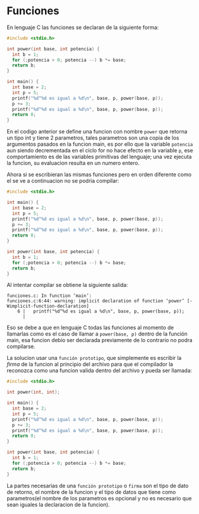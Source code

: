 # Funciones

En lenguaje C las funciones se declaran de la siguiente forma:

```c
#include <stdio.h>

int power(int base, int potencia) {
  int b = 1;
  for (;potencia > 0; potencia --) b *= base;
  return b;
}

int main() {
  int base = 2;
  int p = 5; 
  printf("%d^%d es igual a %d\n", base, p, power(base, p));
  p += 3;
  printf("%d^%d es igual a %d\n", base, p, power(base, p));
  return 0;
}
```

En el codigo anterior se define una funcion con nombre `power` que retorna un tipo int y tiene 2 parametros, tales
parametros son una copia de los argumentos pasados en la funcion main, es por ello que la variable `potencia` aun
siendo decrementada en el ciclo for no hace efecto en la variable `p`, ese comportamiento es de las variables primitivas
del lenguaje; una vez ejecuta la funcion, su evaluacion resulta en un numero entero.

Ahora si se escribieran las mismas funciones pero en orden diferente como el se ve a continuacion no se podria compilar:

```c
#include <stdio.h>

int main() {
  int base = 2;
  int p = 5; 
  printf("%d^%d es igual a %d\n", base, p, power(base, p));
  p += 3;
  printf("%d^%d es igual a %d\n", base, p, power(base, p));
  return 0;
}

int power(int base, int potencia) {
  int b = 1;
  for (;potencia > 0; potencia --) b *= base;
  return b;
}
```

Al intentar compilar se obtiene la siguiente salida:

```
funciones.c: In function ‘main’:
funciones.c:6:44: warning: implicit declaration of function ‘power’ [-Wimplicit-function-declaration]
    6 |   printf("%d^%d es igual a %d\n", base, p, power(base, p));
      |
```

Eso se debe a que en lenguaje C todas las funciones al momento de llamarlas como es el caso de llamar a `power(base, p)`
dentro de la función main, esa funcion debio ser declarada previamente de lo contrario no podra compilarse.

La solucion usar una `función prototipo`, que simplemente es escribir la *firma* de la funcion al principio del archivo
para que el compilador la reconozca como una funcion valida dentro del archivo y pueda ser llamada:

```c
#include <stdio.h>

int power(int, int);

int main() {
  int base = 2;
  int p = 5; 
  printf("%d^%d es igual a %d\n", base, p, power(base, p));
  p += 3;
  printf("%d^%d es igual a %d\n", base, p, power(base, p));
  return 0;
}

int power(int base, int potencia) {
  int b = 1;
  for (;potencia > 0; potencia --) b *= base;
  return b;
}
```

La partes necesarias de una `función prototipo` o `firma` son el tipo de dato de retorno, el nombre de la funcion y el
tipo de datos que tiene como parametros(el nombre de los parametros es opcional y no es necesario que sean iguales la
declaracion de la funcion).
